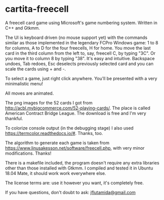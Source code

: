 # cartita-freecell
A freecell card game using Microsoft's game numbering system. Written in C++ and Gtkmm.

The UI is keyboard driven (no mouse support yet) with the commands similar as those implemented in the legendary FCPro Windows game: 1 to 8 for columns, A to D for the four freecells, H for home. You move the last card in the third column from the left to, say, freecell C, by typing "3C". Or you move it to column 8 by typing "38". It's easy and intuitive. Backspace undoes, Tab redoes, Esc deselects previously selected card and you can scale the cards using + and -.

To select a game, just right click anywhere. You'll be presented with a very minimalistic menu!

All moves are animated.

The png images for the 52 cards I got from http://acbl.mybigcommerce.com/52-playing-cards/. The place is called American Contract Bridge League. The download is free and I'm very thankful.

To colorize console output (in the debugging stage) I also used https://termcolor.readthedocs.io/#. Thanks, too.

The algorithm to generate each game is taken from https://www.linusakesson.net/software/freecell.php, with very minor modifications. Thanks!

There is a makefile included, the program doesn't require any extra libraries other than those installed with Gtkmm. I compiled and tested it in Ubuntu 18.04 Mate, it should work work everywhere else.

The license terms are: use it however you want, it's completely free.

If you have questions, don't doubt to ask: jflutamida@gmail.com
